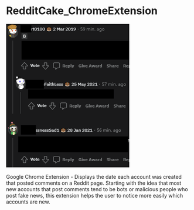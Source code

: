 # RedditCake_ChromeExtension


![alt text](https://github.com/tudorikas/RedditCake_ChromeExtension/blob/main/Example.png)


Google Chrome Extension - Displays the date each account was created that posted comments on a Reddit page.
Starting with the idea that most new accounts that post comments tend to be bots or malicious people who post fake news, this extension helps the user to notice more easily which accounts are new.
